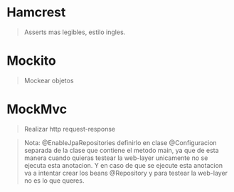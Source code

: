 # Hamcrest
> Asserts mas legibles, estilo ingles.
# Mockito
> Mockear objetos
# MockMvc
> Realizar http request-response

> Nota: @EnableJpaRepositories definirlo en clase @Configuracion separada de la clase que contiene el metodo main, ya que de esta manera cuando quieras testear la web-layer unicamente no se ejecuta esta anotacion. Y en caso de que se ejecute esta anotacion va a intentar crear los beans @Repository y para testear la web-layer no es lo que queres.
